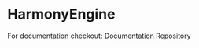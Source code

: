 # HarmonyEngine

For documentation checkout: [Documentation Repository](https://github.com/HarmonyEngines/HarmonyDocumentation)
